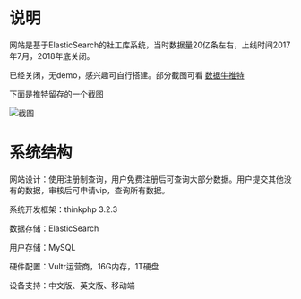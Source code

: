 
# 说明

网站是基于ElasticSearch的社工库系统，当时数据量20亿条左右，上线时间2017年7月，2018年底关闭。

已经关闭，无demo，感兴趣可自行搭建。部分截图可看 [数据牛推特](https://twitter.com/shuju666)

下面是推特留存的一个截图

![截图](https://s1.ax1x.com/2020/04/29/JH3uSe.jpg)


# 系统结构
网站设计：使用注册制查询，用户免费注册后可查询大部分数据。用户提交其他没有的数据，审核后可申请vip，查询所有数据。

系统开发框架：thinkphp 3.2.3

数据存储：ElasticSearch

用户存储：MySQL

硬件配置：Vultr运营商，16G内存，1T硬盘

设备支持：中文版、英文版、移动端
